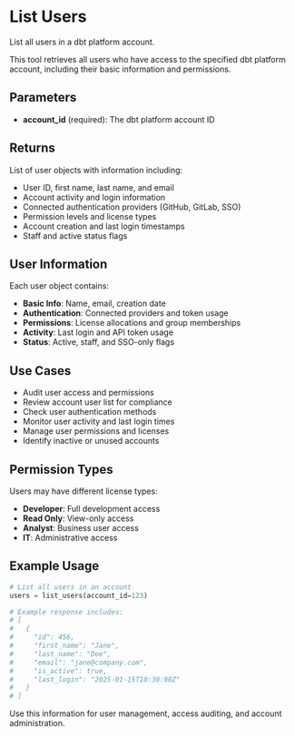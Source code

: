 # List Users

List all users in a dbt platform account.

This tool retrieves all users who have access to the specified dbt platform account, including their basic information and permissions.

## Parameters

- **account_id** (required): The dbt platform account ID

## Returns

List of user objects with information including:

- User ID, first name, last name, and email
- Account activity and login information
- Connected authentication providers (GitHub, GitLab, SSO)
- Permission levels and license types
- Account creation and last login timestamps
- Staff and active status flags

## User Information

Each user object contains:

- **Basic Info**: Name, email, creation date
- **Authentication**: Connected providers and token usage
- **Permissions**: License allocations and group memberships
- **Activity**: Last login and API token usage
- **Status**: Active, staff, and SSO-only flags

## Use Cases

- Audit user access and permissions
- Review account user list for compliance
- Check user authentication methods
- Monitor user activity and last login times
- Manage user permissions and licenses
- Identify inactive or unused accounts

## Permission Types

Users may have different license types:
- **Developer**: Full development access
- **Read Only**: View-only access
- **Analyst**: Business user access
- **IT**: Administrative access

## Example Usage

```python
# List all users in an account
users = list_users(account_id=123)

# Example response includes:
# [
#   {
#     "id": 456,
#     "first_name": "Jane",
#     "last_name": "Doe", 
#     "email": "jane@company.com",
#     "is_active": true,
#     "last_login": "2025-01-15T10:30:00Z"
#   }
# ]
```

Use this information for user management, access auditing, and account administration.
